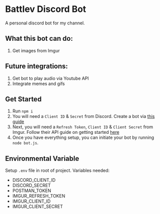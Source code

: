 # Battlev Discord Bot

A personal discord bot for my channel.

## What this bot can do:
1. Get images from Imgur

## Future integrations:
1. Get bot to play audio via Youtube API
2. Integrate memes and gifs

## Get Started

1. Run `npm i`
2. You will need a `Client ID` & `Secret` from Discord. Create a bot via [this guide]('https://github.com/reactiflux/discord-irc/wiki/Creating-a-discord-bot-&-getting-a-token')
3. Next, you will need a `Refresh Token`, `Client ID` & `Client Secret` from Imgur. Follow their API guide on getting started [here]('https://apidocs.imgur.com/#intro')
4. Once you have everything setup, you can initiate your bot by running `node bot.js`.

## Environmental Variable

Setup `.env` file in root of project.
Variables needed: 
- DISCORD_CLIENT_ID
- DISCORD_SECRET
- POSTMAN_TOKEN
- IMGUR_REFRESH_TOKEN
- IMGUR_CLIENT_ID
- IMGUR_CLIENT_SECRET
